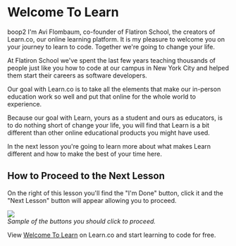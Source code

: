 # Welcome To Learn
boop2
I'm Avi Flombaum, co-founder of Flatiron School, the creators of Learn.co, our online learning platform. It is my pleasure to welcome you on your journey to learn to code. Together we're going to change your life.

At Flatiron School we've spent the last few years teaching thousands of people just like you how to code at our campus in New York City and helped them start their careers as software developers. 

Our goal with Learn.co is to take all the elements that make our in-person education work so well and put that online for the whole world to experience. 

Because our goal with Learn, yours as a student and ours as educators, is to do nothing short of change your life, you will find that Learn is a bit different than other online educational products you might have used. 

In the next lesson you're going to learn more about what makes Learn different and how to make the best of your time here.

## How to Proceed to the Next Lesson

On the right of this lesson you'll find the "I'm Done" button, click it and the "Next Lesson" button will appear allowing you to proceed.

<p>
  <img src="http://learn-co-videos.s3.amazonaws.com/learn-co-orientation/doneandnext.png" align="center" style="margin: 0 auto; text-align: center"></br>
  <em>Sample of the buttons you should click to proceed.</em>
</p>


<p class='util--hide'>View <a href='https://learn.co/lessons/welcome-to-learn-1-b'>Welcome To Learn</a> on Learn.co and start learning to code for free.</p>
